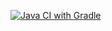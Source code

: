 [![Java CI with Gradle](https://github.com/DanUrvantsev/HW.4-Selenide/actions/workflows/gradle.yml/badge.svg)](https://github.com/DanUrvantsev/HW.4-Selenide/actions/workflows/gradle.yml)
